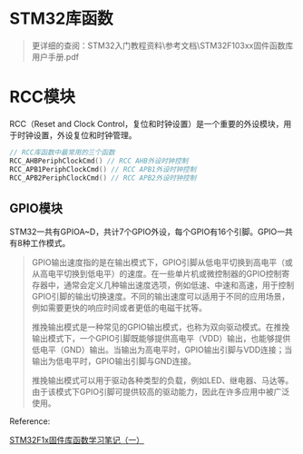 # STM32库函数

> 更详细的查阅：STM32入门教程资料\参考文档\STM32F103xx固件函数库用户手册.pdf

# RCC模块

RCC（Reset and Clock Control，复位和时钟设置）是一个重要的外设模块，用于时钟设置，外设复位和时钟管理。

```C
// RCC库函数中最常用的三个函数
RCC_AHBPeriphClockCmd() // RCC AHB外设时钟控制
RCC_APB1PeriphClockCmd() // RCC APB1外设时钟控制
RCC_APB2PeriphClockCmd() // RCC APB2外设时钟控制
```



## GPIO模块

STM32一共有GPIOA~D，共计7个GPIO外设，每个GPIO有16个引脚。GPIO一共有8种工作模式。

> GPIO输出速度指的是在输出模式下，GPIO引脚从低电平切换到高电平（或从高电平切换到低电平）的速度。在一些单片机或微控制器的GPIO控制寄存器中，通常会定义几种输出速度选项，例如低速、中速和高速，用于控制GPIO引脚的输出切换速度。不同的输出速度可以适用于不同的应用场景，例如需要更快的响应时间或者更低的电磁干扰等。
>
> 
>
> 推挽输出模式是一种常见的GPIO输出模式，也称为双向驱动模式。在推挽输出模式下，一个GPIO引脚既能够提供高电平（VDD）输出，也能够提供低电平（GND）输出。当输出为高电平时，GPIO输出引脚与VDD连接；当输出为低电平时，GPIO输出引脚与GND连接。
>
> 推挽输出模式可以用于驱动各种类型的负载，例如LED、继电器、马达等。由于该模式下GPIO引脚可提供较高的驱动能力，因此在许多应用中被广泛使用。

Reference:

[STM32F1x固件库函数学习笔记（一）](https://blog.csdn.net/lzxiaotu/article/details/129111929)
